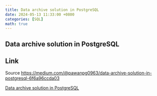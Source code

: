 ```yaml
---
title: Data archive solution in PostgreSQL
date: 2024-05-13 11:33:00 +0800
categories: [SQL]
math: true
---
```

## Data archive solution in PostgreSQL

## Link

Source https://medium.com/@pawanpg0963/data-archive-solution-in-postgresql-6f6a96ccda03

[Data archive solution in PostgreSQL](https://vyqyty.github.io/assets/img/uploads/data-archive-solution-in-postgresql.pdf)
